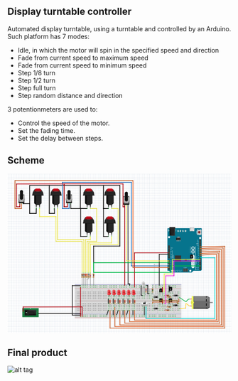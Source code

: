 ## Display turntable controller
Automated display turntable, using a turntable and controlled by an Arduino. Such platform has 7 modes:
- Idle, in which the motor will spin in the specified speed and direction
- Fade from current speed to maximum speed
- Fade from current speed to minimum speed
- Step 1/8 turn
- Step 1/2 turn
- Step full turn
- Step random distance and direction

3 potentionmeters are used to:
- Control the speed of the motor.
- Set the fading time.
- Set the delay between steps.

## Scheme
![alt tag](/images/scheme.jpg?raw=true "Scheme")

## Final product
![alt tag](/images/final.jpg?raw=true "Final product")
